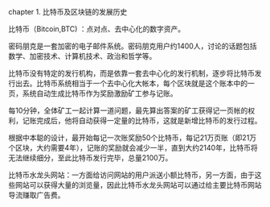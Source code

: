 chapter 1. 比特币及区块链的发展历史

比特币（Bitcoin,BTC) ：点对点、去中心化的数字资产。

密码朋克是一套加密的电子邮件系统。密码朋克用户约1400人，讨论的话题包括数学、加密技术、计算机技术、政治和哲学等。

比特币没有特定的发行机构，而是依靠一套去中心化的发行机制，逐步将比特币发行出去。比特币系统相当于一个去中心化大帐本，每个区块就是这个账本中的一页，系统自动生成比特币作为奖励激励矿工参与记账。

每10分钟，全体矿工一起计算一道问题，最先算出答案的矿工获得记一页帐的权利，记账完成后，他将自动获得一定量的比特币，这就是新增比特币的发行过程。

根据中本聪的设计，最开始每记一次账奖励50个比特币，每记21万页账（即21万个区块，大约需要4年），记账的奖励就会减少一半，直到大约2140年，比特币将无法继续细分，至此比特币发行完毕，总量2100万。

比特币水龙头网站：一方面给访问网站的用户派送小额比特币，另一方面，由于这些网站可以获得大量的浏览量，因此比特币水龙头网站可以通过给主要比特币网站导流赚取广告费。






